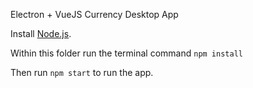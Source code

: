 Electron + VueJS Currency Desktop App

Install [Node.js](https://nodejs.org/).

Within this folder run the terminal command `npm install`

Then run `npm start` to run the app.
